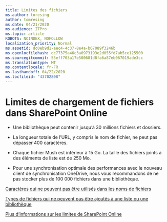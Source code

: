 ```yaml
---
title: Limites des fichiers
ms.author: toresing
author: tomresing
ms.date: 04/21/2020
ms.audience: ITPro
ms.topic: article
ROBOTS: NOINDEX, NOFOLLOW
localization_priority: Normal
ms.assetid: dc0eb9d1-aec4-4c37-8e4a-b67089f3246b
ms.openlocfilehash: dc77375a46c3a0973193e2d055fd7ab5ce125500
ms.sourcegitcommit: 55eff703a17e500681d8fa6a87eb067019ade3cc
ms.translationtype: MT
ms.contentlocale: fr-FR
ms.lasthandoff: 04/22/2020
ms.locfileid: "43702808"
---
```

# <a name="file-upload-limits-in-sharepoint-online"></a>Limites de chargement de fichiers dans SharePoint Online

- Une bibliothèque peut contenir jusqu’à 30 millions fichiers et dossiers.
    
- La longueur totale de l’URL, y compris le nom de fichier, ne peut pas dépasser 400 caractères.
    
- Chaque fichier Mush est inférieur à 15 Go. La taille des fichiers joints à des éléments de liste est de 250 Mo.
    
- Pour une synchronisation optimale des performances avec le nouveau client de synchronisation OneDrive, nous vous recommandons de ne pas stocker plus de 100 000 fichiers dans une bibliothèque. 
    
[Caractères qui ne peuvent pas être utilisés dans les noms de fichiers](https://go.microsoft.com/fwlink/?linkid=866430)
  
[Types de fichiers qui ne peuvent pas être ajoutés à une liste ou une bibliothèque](https://go.microsoft.com/fwlink/?linkid=273757)
  
[Plus d’informations sur les limites de SharePoint Online](https://go.microsoft.com/fwlink/?linkid=271273)
  


